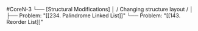 #CoreN-3
└── [Structural Modifications]
    │   / Changing structure layout /
    │
    ├── Problem: "[[234. Palindrome Linked List]]"
    └── Problem: "[[143. Reorder List]]"